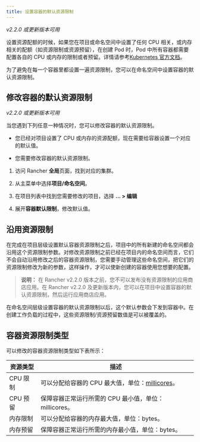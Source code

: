 ```yaml
---
title: 设置容器的默认资源限制
---
```


_v2.2.0 或更新版本可用_

设置资源配额的时候，如果您在项目或命名空间中设置了任何 CPU 相关，或内存相关的配额（如资源限制或资源预留），在创建 Pod 时，Pod 中所有容器都需要配置各自的 CPU 或内存的限制或者预留。详情请参考[Kubernetes 官方文档](https://kubernetes.io/docs/concepts/policy/resource-quotas/#requests-vs-limits)。

为了避免在每一个容器里都设置一遍资源限制，您可以在命名空间中设置容器的默认资源限制。

## 修改容器的默认资源限制

_v2.2.0 或更新版本可用_

当您遇到下列任意一种情况时，您可以修改容器的默认资源限制。

- 您已经对项目设置了 CPU 或内存的资源配额，现在需要给容器设置一个对应的默认值。

- 您需要修改容器的默认资源限制。

1. 访问 Rancher **全局**页面，找到对应的集群。

1. 从主菜单中选择**项目/命名空间**。

1. 在项目列表中找到您需要修改的项目，选择 **... > 编辑**

1. 展开**容器默认限制**，修改默认值。

## 沿用资源限制

在完成在项目层级设置默认容器资源限制之后，项目中的所有新建的命名空间都会沿用这个资源限制参数。对修改资源限制之前已经在项目内的命名空间而言，它们不会自动沿用修改之后的容器资源限制，您需要手动管理这些命名空间，把它们的资源限制修改为新的参数，这样操作，才可以使新创建的容器使用您想要的配置。

> **说明：** 在 Rancher v2.2.0 版本之前，您不可以发布没有资源限制的应用商店应用。在 Rancher v2.2.0 及更新版本内，您可以在项目中设置容器的默认资源限制，然后运行应用商店应用。

在命名空间层级设置容器的默认资源限制以后，这个默认参数会下发到容器中。在创建工作负载的过程中，这些资源限制/资源预留数值是可以被覆盖的。

## 容器资源限制类型

可以修改的容器资源限制类型如下表所示：

| 资源类型 | 描述                                                                                                                                                    |
| -------- | ------------------------------------------------------------------------------------------------------------------------------------------------------- |
| CPU 限制 | 可以分配给容器的 CPU 最大值，单位：[millicores](https://kubernetes.io/docs/concepts/configuration/manage-compute-resources-container/#meaning-of-cpu)。 |
| CPU 预留 | 保障容器正常运行所需的 CPU 最小值，单位：millicores。                                                                                                   |
| 内存限制 | 可以分配给容器的内存最大值，单位：bytes。                                                                                                               |
| 内存预留 | 保障容器正常运行所需的内存最小值，单位：bytes。                                                                                                         |
